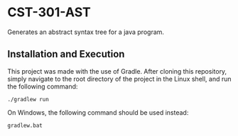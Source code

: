 # CST-301-AST
Generates an abstract syntax tree for a java program.

## Installation and Execution
This project was made with the use of Gradle. After cloning this repository, simply navigate to the root directory of the project in the Linux shell, and run the following command:

	./gradlew run

On Windows, the following command should be used instead:
 
	gradlew.bat
